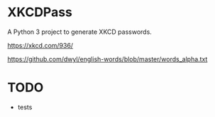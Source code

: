# XKCDPass

A Python 3 project to generate XKCD passwords.

https://xkcd.com/936/

https://github.com/dwyl/english-words/blob/master/words_alpha.txt

# TODO

* tests
